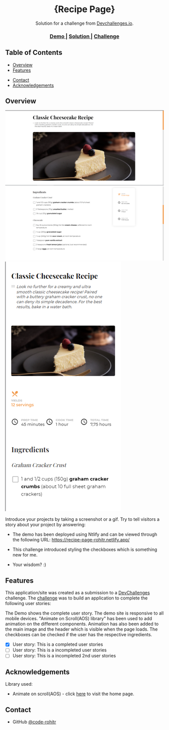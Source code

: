 <!-- Please update value in the {}  -->

<h1 align="center">{Recipe Page}</h1>

<div align="center">
   Solution for a challenge from  <a href="http://devchallenges.io" target="_blank">Devchallenges.io</a>.
</div>

<div align="center">
  <h3>
    <a href="https://{https://recipe-page-rohitr.netlify.app/}">
      Demo
    </a>
    <span> | </span>
    <a href="https://{https://github.com/code-rohitr/devChallenges/blob/main/Recipe%20Page/screenshots/3.PNG?raw=true}">
      Solution
    </a>
    <span> | </span>
    <a href="https://{https://devchallenges.io/challenges/OEKdUZ6xs0h99C38XVht}">
      Challenge
    </a>
  </h3>
</div>

<!-- TABLE OF CONTENTS -->

## Table of Contents

- [Overview](#overview)
  <!-- - [Built With](#built-with) -->
- [Features](#features)
<!-- - [How to use](#how-to-use) -->
- [Contact](#contact)
- [Acknowledgements](#acknowledgements)

<!-- OVERVIEW -->

## Overview

![screenshot](https://github.com/code-rohitr/devChallenges/blob/main/Recipe%20Page/screenshots/1.PNG?raw=true)
![screenshot](https://github.com/code-rohitr/devChallenges/blob/main/Recipe%20Page/screenshots/2.PNG?raw=true)
![screenshot](https://github.com/code-rohitr/devChallenges/blob/main/Recipe%20Page/screenshots/3.PNG?raw=true)

Introduce your projects by taking a screenshot or a gif. Try to tell visitors a story about your project by answering:

<!-- - Where can I see your demo? -->
- The demo has been deployed using Ntlify and can be viewed through the following URL: https://recipe-page-rohitr.netlify.app/

<!-- - What was your experience? -->

<!-- - What have you learned/improved? -->
- This challenge introduced styling the checkboxes which is something new for me.  

- Your wisdom? :)

<!-- ### Built With -->

<!-- This section should list any major frameworks that you built your project using. Here are a few examples.-->

<!-- - [React](https://reactjs.org/)
- [Vue.js](https://vuejs.org/)
- [Tailwind](https://tailwindcss.com/) -->

## Features

<!-- List the features of your application or follow the template. Don't share the figma file here :) -->

This application/site was created as a submission to a [DevChallenges](https://devchallenges.io/challenges) challenge. The [challenge](https://devchallenges.io/challenges/TtUjDt19eIHxNQ4n5jps) was to build an application to complete the following user stories:

The Demo shows the complete user story. The demo site is responsive to all mobile devices. "Animate on Scroll(AOS) library" has been used to add animation on the different components. Animation has also been added to the main image and the header which is visible when the page loads. The checkboxes can be checked if the user has the respective ingredients. 

- [x] User story: This is a completed user stories
- [ ] User story: This is a incompleted user stories
- [ ] User story: This is a incompleted 2nd user stories

<!-- ## How To Use

To clone and run this application, you'll need [Git](https://git-scm.com) and [Node.js](https://nodejs.org/en/download/) (which comes with [npm](http://npmjs.com)) installed on your computer. From your command line:

```bash
# Clone this repository
$ git clone https://github.com/your-user-name/your-project-name

# Install dependencies
$ npm install

# Run the app
$ npm start
``` -->

## Acknowledgements

<!-- This section should list any articles or add-ons/plugins that helps you to complete the project. This is optional but it will help you in the future. For exmpale -->

<!-- - [Steps to replicate a design with only HTML and CSS](https://devchallenges-blogs.web.app/how-to-replicate-design/)
- [Node.js](https://nodejs.org/)
- [Marked - a markdown parser](https://github.com/chjj/marked) -->

Library used:
- Animate on scroll(AOS) - click [here](https://michalsnik.github.io/aos/) to visit the home page.

## Contact

<!-- - Website [your-website.com](https://{your-web-site-link}) -->
- GitHub [@code-rohitr](https://{github.com/code-rohitr})
<!-- - Twitter [@your-twitter](https://{twitter.com/your-username}) -->

